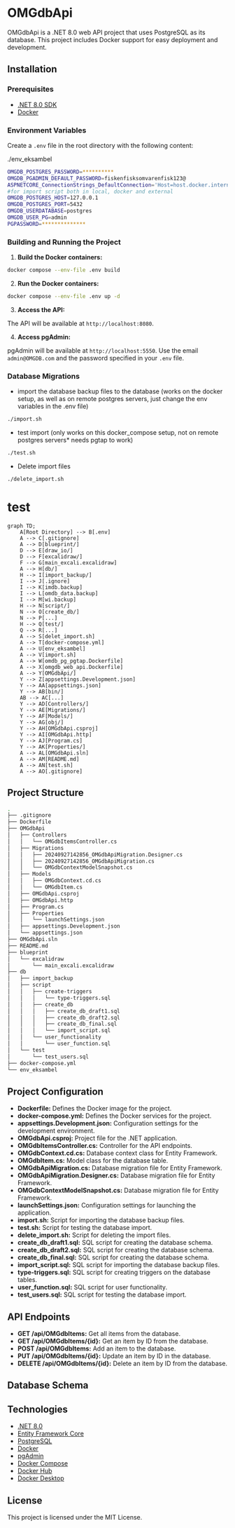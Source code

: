 # OMGdbApi

OMGdbApi is a .NET 8.0 web API project that uses PostgreSQL as its database. This project includes Docker support for easy deployment and development.

## Installation

### Prerequisites

- [.NET 8.0 SDK](https://dotnet.microsoft.com/download/dotnet/8.0)
- [Docker](https://www.docker.com/get-started)

### Environment Variables

Create a `.env` file in the root directory with the following content:

./env_eksambel
```sh
OMGDB_POSTGRES_PASSWORD=**********
OMGDB_PGADMIN_DEFAULT_PASSWORD=fiskenfisksomvarenfisk123@
ASPNETCORE_ConnectionStrings_DefaultConnection='Host=host.docker.internal;Port=532;Database=OMGDB_db;Username=admin;Password=**********'
#for import script both in local, docker and external
OMGDB_POSTGRES_HOST=127.0.0.1
OMGDB_POSTGRES_PORT=5432
OMGDB_USERDATABASE=postgres
OMGDB_USER_PG=admin
PGPASSWORD=**************
```


### Building and Running the Project

1. **Build the Docker containers:**

```sh
docker compose --env-file .env build
```

2. **Run the Docker containers:**

```sh
docker compose --env-file .env up -d
```

3. **Access the API:**

The API will be available at `http://localhost:8080`.

4. **Access pgAdmin:**

pgAdmin will be available at `http://localhost:5550`. Use the email `admin@OMGDB.com` and the password specified in your `.env` file.



### Database Migrations

- import the database backup files to the database
(works on the docker setup, as well as on remote postgres servers, just change the env variables in the .env file)

```sh
./import.sh
```
- test import (only works on this docker_compose setup, not on remote postgres  servers* needs pgtap to work)

```sh
./test.sh
```

- Delete import files
```sh
./delete_import.sh
```
# test

```mermaid
graph TD;
    A[Root Directory] --> B[.env]
    A --> C[.gitignore]
    A --> D[blueprint/]
    D --> E[draw_io/]
    D --> F[excalidraw/]
    F --> G[main_excali.excalidraw]
    A --> H[db/]
    H --> I[import_backup/]
    I --> J[.ignore]
    I --> K[imdb.backup]
    I --> L[omdb_data.backup]
    I --> M[wi.backup]
    H --> N[script/]
    N --> O[create_db/]
    N --> P[...]
    H --> Q[test/]
    Q --> R[...]
    A --> S[delet_import.sh]
    A --> T[docker-compose.yml]
    A --> U[env_eksambel]
    A --> V[import.sh]
    A --> W[omdb_pg_pgtap.Dockerfile]
    A --> X[omgdb_web_api.Dockerfile]
    A --> Y[OMGdbApi/]
    Y --> Z[appsettings.Development.json]
    Y --> AA[appsettings.json]
    Y --> AB[bin/]
    AB --> AC[...]
    Y --> AD[Controllers/]
    Y --> AE[Migrations/]
    Y --> AF[Models/]
    Y --> AG[obj/]
    Y --> AH[OMGdbApi.csproj]
    Y --> AI[OMGdbApi.http]
    Y --> AJ[Program.cs]
    Y --> AK[Properties/]
    A --> AL[OMGdbApi.sln]
    A --> AM[README.md]
    A --> AN[test.sh]
    A --> AO[.gitignore]
```

## Project Structure

```sh
.
├── .gitignore     
├── Dockerfile     
├── OMGdbApi       
│   ├── Controllers
│   │   └── OMGdbItemsController.cs
│   ├── Migrations
│   │   ├── 20240927142856_OMGdbApiMigration.Designer.cs
│   │   ├── 20240927142856_OMGdbApiMigration.cs
│   │   └── OMGdbContextModelSnapshot.cs
│   ├── Models
│   │   ├── OMGdbContext.cd.cs
│   │   └── OMGdbItem.cs
│   ├── OMGdbApi.csproj
│   ├── OMGdbApi.http
│   ├── Program.cs
│   ├── Properties
│   │   └── launchSettings.json
│   ├── appsettings.Development.json
│   └── appsettings.json
├── OMGdbApi.sln
├── README.md
├── blueprint
│   └── excalidraw
│       └── main_excali.excalidraw
├── db
│   ├── import_backup
│   ├── script
│   │   ├── create-triggers
│   │   │   └── type-triggers.sql
│   │   ├── create_db
│   │   │   ├── create_db_draft1.sql
│   │   │   ├── create_db_draft2.sql
│   │   │   ├── create_db_final.sql
│   │   │   └── import_script.sql
│   │   └── user_functionality
│   │       └── user_function.sql
│   └── test
│       └── test_users.sql
├── docker-compose.yml
└── env_eksambel
```

## Project Configuration

- **Dockerfile:** Defines the Docker image for the project.
- **docker-compose.yml:** Defines the Docker services for the project.
- **appsettings.Development.json:** Configuration settings for the development environment.
- **OMGdbApi.csproj:** Project file for the .NET application.
- **OMGdbItemsController.cs:** Controller for the API endpoints.
- **OMGdbContext.cd.cs:** Database context class for Entity Framework.
- **OMGdbItem.cs:** Model class for the database table.
- **OMGdbApiMigration.cs:** Database migration file for Entity Framework.
- **OMGdbApiMigration.Designer.cs:** Database migration file for Entity Framework.
- **OMGdbContextModelSnapshot.cs:** Database migration file for Entity Framework.
- **launchSettings.json:** Configuration settings for launching the application.
- **import.sh:** Script for importing the database backup files.
- **test.sh:** Script for testing the database import.
- **delete_import.sh:** Script for deleting the import files.
- **create_db_draft1.sql:** SQL script for creating the database schema.
- **create_db_draft2.sql:** SQL script for creating the database schema.
- **create_db_final.sql:** SQL script for creating the database schema.
- **import_script.sql:** SQL script for importing the database backup files.
- **type-triggers.sql:** SQL script for creating triggers on the database tables.
- **user_function.sql:** SQL script for user functionality.
- **test_users.sql:** SQL script for testing the database import.

## API Endpoints

- **GET /api/OMGdbItems:** Get all items from the database.
- **GET /api/OMGdbItems/{id}:** Get an item by ID from the database.
- **POST /api/OMGdbItems:** Add an item to the database.
- **PUT /api/OMGdbItems/{id}:** Update an item by ID in the database.
- **DELETE /api/OMGdbItems/{id}:** Delete an item by ID from the database.

## Database Schema



## Technologies

- [.NET 8.0](https://dotnet.microsoft.com/download/dotnet/8.0)
- [Entity Framework Core](https://docs.microsoft.com/en-us/ef/core/)
- [PostgreSQL](https://www.postgresql.org/)
- [Docker](https://www.docker.com/)
- [pgAdmin](https://www.pgadmin.org/)
- [Docker Compose](https://docs.docker.com/compose/)
- [Docker Hub](https://hub.docker.com/)
- [Docker Desktop](https://www.docker.com/products/docker-desktop)


## License

This project is licensed under the MIT License.